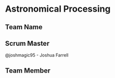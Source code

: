 # Astronomical Processing

## Team Name
## Scrum Master
@joshmagic95 - Joshua Farrell
## Team Member
